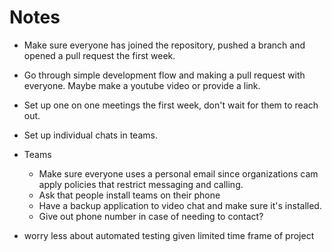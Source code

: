# Notes

- Make sure everyone has joined the repository, pushed a branch and opened a pull request the first week.
- Go through simple development flow and making a pull request with everyone. Maybe make a youtube video or provide a link.
- Set up one on one meetings the first week, don't wait for them to reach out.
- Set up individual chats in teams.

- Teams
    - Make sure everyone uses a personal email since organizations cam apply policies that restrict messaging and calling.
    - Ask that people install teams on their phone
    - Have a backup application to video chat and make sure it's installed.
    - Give out phone number in case of needing to contact?

- worry less about automated testing given limited time frame of project
